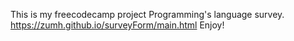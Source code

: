 This is my freecodecamp project Programming's language survey. 
https://zumh.github.io/surveyForm/main.html Enjoy!
